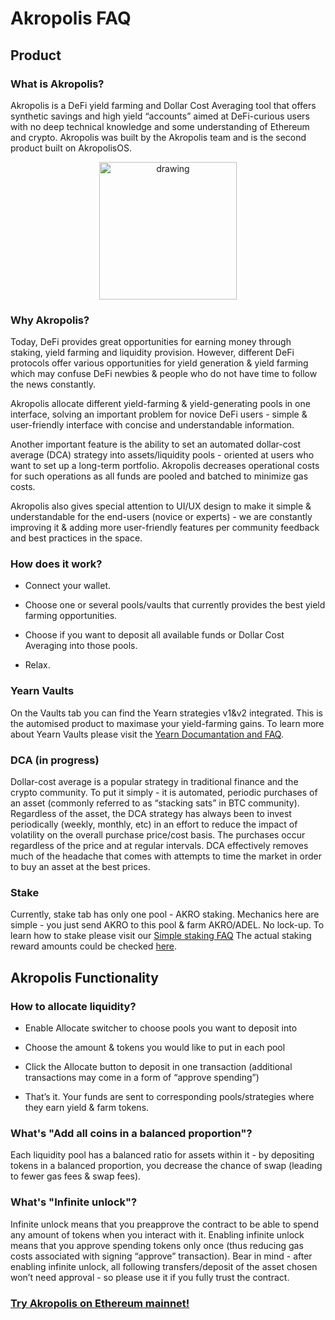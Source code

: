 # Akropolis FAQ

## Product

### What is Akropolis?

Akropolis is a DeFi yield farming and Dollar Cost Averaging tool that offers synthetic savings and high yield “accounts” aimed at DeFi-curious users with no deep technical knowledge and some understanding of Ethereum and crypto. Akropolis was built by the Akropolis team and is the second product built on AkropolisOS.

<div align="middle">
  <a href="https://akropolis.io/summary" target="_blank" rel="noopener noreferrer">
    <img src="/images/development/mainnet.png" alt="drawing" width="220">
  </a>
</div>

### Why Akropolis?

Today, DeFi provides great opportunities for earning money through staking, yield farming and liquidity provision. However, different DeFi protocols offer various opportunities for yield generation & yield farming which may confuse DeFi newbies & people who do not have time to follow the news constantly.

Akropolis allocate different yield-farming & yield-generating pools in one interface, solving an important problem for novice DeFi users - simple & user-friendly interface with concise and understandable information.

Another important feature is the ability to set an automated dollar-cost average (DCA) strategy into assets/liquidity pools - oriented at users who want to set up a long-term portfolio. Akropolis decreases operational costs for such operations as all funds are pooled and batched to minimize gas costs.

Akropolis also gives special attention to UI/UX design to make it simple & understandable for the end-users (novice or experts) - we are constantly improving it & adding more user-friendly features per community feedback and best practices in the space.

### How does it work?

- Connect your wallet.

- Choose one or several pools/vaults that currently provides the best yield farming opportunities.

- Choose if you want to deposit all available funds or Dollar Cost Averaging into those pools.

- Relax.

### Yearn Vaults

On the Vaults tab you can find the Yearn strategies v1&v2  integrated. This is the automised product to maximase your yield-farming gains. To learn more about Yearn Vaults please visit the [Yearn Documantation and FAQ](https://docs.yearn.finance/faq).

### DCA (in progress)

Dollar-cost average is a popular strategy in traditional finance and the crypto community. To put it simply - it is automated, periodic purchases of an asset (commonly referred to as “stacking sats” in BTC community). Regardless of the asset, the DCA strategy has always been to invest periodically (weekly, monthly, etc) in an effort to reduce the impact of volatility on the overall purchase price/cost basis. The purchases occur regardless of the price and at regular intervals. DCA effectively removes much of the headache that comes with attempts to time the market in order to buy an asset at the best prices.

### Stake

Currently, stake tab has only one pool - AKRO staking. Mechanics here are simple - you just send AKRO to this pool & farm AKRO/ADEL. No lock-up. To learn how to stake please visit our [Simple staking FAQ](https://wiki.akropolis.io/simplefaq/)
The actual staking reward amounts could be checked [here](https://bit.ly/3gtX8GS).

## Akropolis Functionality

### How to allocate liquidity?

- Enable Allocate switcher to choose pools you want to deposit into

- Choose the amount & tokens you would like to put in each pool

- Click the Allocate button to deposit in one transaction (additional transactions may come in a form of “approve spending”)

- That’s it. Your funds are sent to corresponding pools/strategies where they earn yield & farm tokens.

### What's "Add all coins in a balanced proportion"?

Each liquidity pool has a balanced ratio for assets within it - by depositing tokens in a balanced proportion, you decrease the chance of swap (leading to fewer gas fees & swap fees). 

### What's "Infinite unlock"?

Infinite unlock means that you preapprove the contract to be able to spend any amount of tokens when you interact with it. Enabling infinite unlock means that you approve spending tokens only once (thus reducing gas costs associated with signing “approve” transaction). Bear in mind - after enabling infinite unlock, all following transfers/deposit of the asset chosen won’t need approval - so please use it if you fully trust the contract.

### [Try Akropolis on Ethereum mainnet!](https://akropolis.io/summary)
